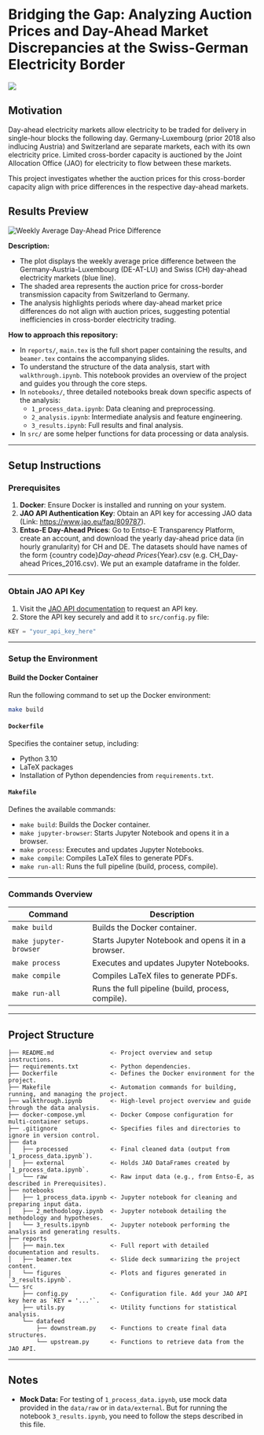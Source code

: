 # Bridging the Gap: Analyzing Auction Prices and Day-Ahead Market Discrepancies at the Swiss-German Electricity Border

<a target="_blank" href="https://cookiecutter-data-science.drivendata.org/">
    <img src="https://img.shields.io/badge/CCDS-Project%20template-328F97?logo=cookiecutter" />
</a>

## Motivation

Day-ahead electricity markets allow electricity to be traded for delivery in single-hour blocks the following day. Germany-Luxembourg (prior 2018 also indlucing Austria) and Switzerland are separate markets, each with its own electricity price. Limited cross-border capacity is auctioned by the Joint Allocation Office (JAO) for electricity to flow between these markets. 

This project investigates whether the auction prices for this cross-border capacity align with price differences in the respective day-ahead markets. 

## Results Preview

![Weekly Average Day-Ahead Price Difference](reports/figures/weekly_average_day_ahead_price_diff_de-lu_at_ch.png)

**Description:**
- The plot displays the weekly average price difference between the Germany-Austria-Luxembourg (DE-AT-LU) and Swiss (CH) day-ahead electricity markets (blue line).
- The shaded area represents the auction price for cross-border transmission capacity from Switzerland to Germany.
- The analysis highlights periods where day-ahead market price differences do not align with auction prices, suggesting potential inefficiencies in cross-border electricity trading.

**How to approach this repository:**
- In `reports/`, `main.tex` is the full short paper containing the results, and `beamer.tex` contains the accompanying slides.
- To understand the structure of the data analysis, start with `walkthrough.ipynb`. This notebook provides an overview of the project and guides you through the core steps.
- In `notebooks/`, three detailed notebooks break down specific aspects of the analysis:
  - `1_process_data.ipynb`: Data cleaning and preprocessing.
  - `2_analysis.ipynb`: Intermediate analysis and feature engineering.
  - `3_results.ipynb`: Full results and final analysis.
- In `src/` are some helper functions for data processing or data analysis. 
---

## Setup Instructions

### Prerequisites

1. **Docker**: Ensure Docker is installed and running on your system.
2. **JAO API Authentication Key**: Obtain an API key for accessing JAO data (Link: https://www.jao.eu/faq/809787). 
3. **Entso-E Day-Ahead Prices**: Go to Entso-E Transparency Platform, create an account, and download the yearly day-ahead price data (in hourly granularity) for CH and DE. The datasets should have names of the form {country code}_Day-ahead Prices_{Year}.csv (e.g. CH_Day-ahead Prices_2016.csv). We put an example dataframe in the folder.

---

### Obtain JAO API Key

1. Visit the [JAO API documentation](https://www.jao.eu/) to request an API key.
2. Store the API key securely and add it to `src/config.py` file:

```python
KEY = "your_api_key_here"
```

---
### Setup the Environment

#### Build the Docker Container
Run the following command to set up the Docker environment:

```bash
make build
```

#### `Dockerfile`

Specifies the container setup, including:
- Python 3.10
- LaTeX packages
- Installation of Python dependencies from `requirements.txt`.

#### `Makefile`

Defines the available commands:
- `make build`: Builds the Docker container.
- `make jupyter-browser`: Starts Jupyter Notebook and opens it in a browser.
- `make process`: Executes and updates Jupyter Notebooks.
- `make compile`: Compiles LaTeX files to generate PDFs.
- `make run-all`: Runs the full pipeline (build, process, compile).

---

### Commands Overview

| Command                | Description                                      |
|------------------------|--------------------------------------------------|
| `make build`           | Builds the Docker container.                     |
| `make jupyter-browser` | Starts Jupyter Notebook and opens it in a browser. |
| `make process`         | Executes and updates Jupyter Notebooks.          |
| `make compile`         | Compiles LaTeX files to generate PDFs.           |
| `make run-all`         | Runs the full pipeline (build, process, compile).|

---

## Project Structure

```
├── README.md                <- Project overview and setup instructions.
├── requirements.txt         <- Python dependencies.
├── Dockerfile               <- Defines the Docker environment for the project.
├── Makefile                 <- Automation commands for building, running, and managing the project.
├── walkthrough.ipynb        <- High-level project overview and guide through the data analysis.
├── docker-compose.yml       <- Docker Compose configuration for multi-container setups.
├── .gitignore               <- Specifies files and directories to ignore in version control.
├── data
│   ├── processed            <- Final cleaned data (output from `1_process_data.ipynb`).
│   ├── external             <- Holds JAO DataFrames created by `1_process_data.ipynb`.
│   └── raw                  <- Raw input data (e.g., from Entso-E, as described in Prerequisites).
├── notebooks
│   ├── 1_process_data.ipynb <- Jupyter notebook for cleaning and preparing input data.
│   ├── 2_methodology.ipynb  <- Jupyter notebook detailing the methodology and hypotheses.
│   └── 3_results.ipynb      <- Jupyter notebook performing the analysis and generating results.
├── reports
│   ├── main.tex             <- Full report with detailed documentation and results.
│   ├── beamer.tex           <- Slide deck summarizing the project content.
│   └── figures              <- Plots and figures generated in `3_results.ipynb`.
└── src
    ├── config.py            <- Configuration file. Add your JAO API key here as `KEY = '...'`.
    ├── utils.py             <- Utility functions for statistical analysis.
    └── datafeed
        ├── downstream.py    <- Functions to create final data structures.
        └── upstream.py      <- Functions to retrieve data from the JAO API.
```

---

## Notes

- **Mock Data:** For testing of `1_process_data.ipynb`, use mock data provided in the `data/raw` or in `data/external`. But for running the notebook `3_results.ipynb`, you need to follow the steps described in this file. 

